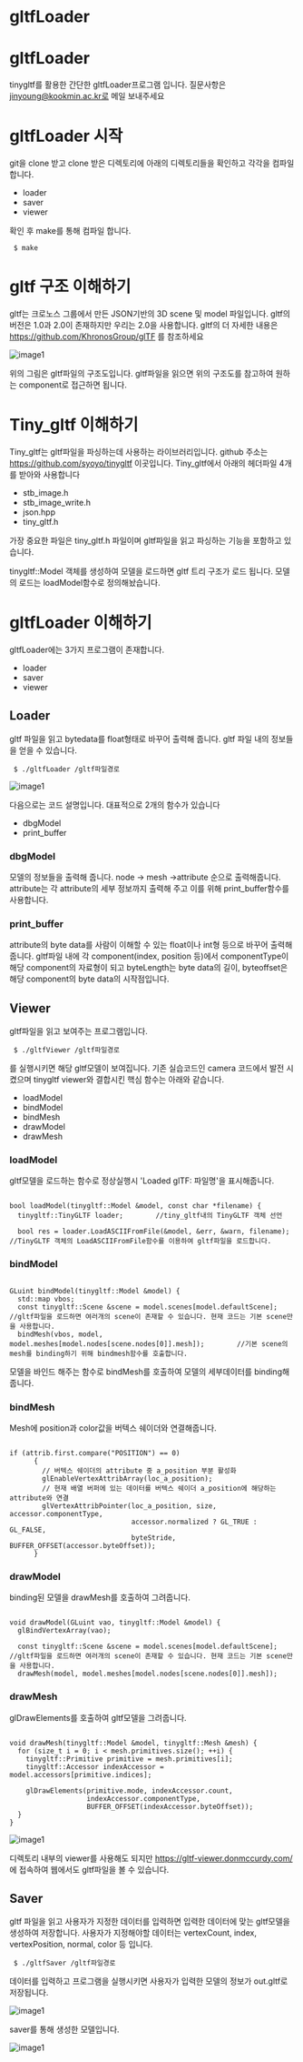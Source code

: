 # gltfLoader

# gltfLoader
tinygltf를 활용한 간단한 gltfLoader프로그램 입니다.
질문사항은 jinyoung@kookmin.ac.kr로 메일 보내주세요

# gltfLoader 시작
git을 clone 받고 clone 받은 디렉토리에 아래의 디렉토리들을 확인하고 각각을 컴파일합니다.
- loader
- saver
- viewer

확인 후 make를 통해 컴파일 합니다.
<pre><code> $ make </code></pre>

# gltf 구조 이해하기
gltf는 크로노스 그룹에서 만든 JSON기반의 3D scene 및 model 파일입니다.
gltf의 버전은 1.0과 2.0이 존재하지만 우리는 2.0을 사용합니다.
gltf의 더 자세한 내용은 https://github.com/KhronosGroup/glTF 를 참조하세요

![image1](./image/image.png)

위의  그림은 gltf파일의 구조도입니다.
gltf파일을 읽으면 위의 구조도를 참고하여 원하는 component로 접근하면 됩니다.

# Tiny_gltf 이해하기
Tiny_gltf는 gltf파일을 파싱하는데 사용하는 라이브러리입니다.
github 주소는 https://github.com/syoyo/tinygltf 이곳입니다.
Tiny_gltf에서 아래의 헤더파일 4개를 받아와 사용합니다
- stb_image.h           
- stb_image_write.h
- json.hpp
- tiny_gltf.h

가장 중요한 파일은 tiny_gltf.h 파일이며 gltf파일을 읽고 파싱하는 기능을 포함하고 있습니다.

tinygltf::Model 객체를 생성하여 모델을 로드하면 gltf 트리 구조가 로드 됩니다.
모델의 로드는 loadModel함수로 정의해놨습니다.

# gltfLoader 이해하기
gltfLoader에는 3가지 프로그램이 존재합니다.
- loader
- saver
- viewer

## Loader
gltf 파일을 읽고 bytedata를 float형태로 바꾸어 출력해 줍니다.
gltf 파일 내의 정보들을 얻을 수 있습니다.

<pre><code> $ ./gltfLoader /gltf파일경로 </code></pre>

![image1](./image/loader.png)

다음으로는 코드 설명입니다.
대표적으로 2개의 함수가 있습니다
- dbgModel
- print_buffer

### dbgModel
모델의 정보들을 출력해 줍니다. node -> mesh ->attribute 순으로 출력해줍니다.
attribute는 각 attribute의 세부 정보까지 출력해 주고 이를 위해 print_buffer함수를 사용합니다.
### print_buffer
attribute의 byte data를 사람이 이해할 수 있는 float이나 int형 등으로 바꾸어 출력해 줍니다.
gltf파일 내에 각 component(index, position 등)에서 componentType이 해당 component의 자료형이 되고 byteLength는 byte data의 길이, byteoffset은 해당 component의 byte data의 시작점입니다.


## Viewer
gltf파일을 읽고 보여주는 프로그램입니다.
<pre><code> $ ./gltfViewer /gltf파일경로 </code></pre>
를 실행시키면 해당 gltf모델이 보여집니다.
기존 실습코드인 camera 코드에서 발전 시켰으며 tinygltf viewer와 결합시킨 핵심 함수는 아래와 같습니다.
- loadModel
- bindModel
- bindMesh
- drawModel
- drawMesh

### loadModel
gltf모델을 로드하는 함수로 정상실행시 'Loaded glTF: 파일명'을 표시해줍니다.

<pre><code> 
bool loadModel(tinygltf::Model &model, const char *filename) {
  tinygltf::TinyGLTF loader;        //tiny_gltf내의 TinyGLTF 객체 선언

  bool res = loader.LoadASCIIFromFile(&model, &err, &warn, filename);   //TinyGLTF 객체의 LoadASCIIFromFile함수를 이용하여 gltf파일을 로드합니다.
</code></pre>


### bindModel

<pre><code> 
GLuint bindModel(tinygltf::Model &model) {
  std::map<int, GLuint> vbos;
  const tinygltf::Scene &scene = model.scenes[model.defaultScene];              //gltf파일을 로드하면 여러개의 scene이 존재할 수 있습니다. 현재 코드는 기본 scene만을 사용합니다.
  bindMesh(vbos, model, model.meshes[model.nodes[scene.nodes[0]].mesh]);        //기본 scene의 mesh를 binding하기 위해 bindmesh함수를 호출합니다.
</code></pre>
모델을 바인드 해주는 함수로 bindMesh를 호출하여 모델의 세부데이터를 binding해줍니다.

### bindMesh
Mesh에 position과 color값을 버텍스 쉐이더와 연결해줍니다.

<pre><code> 
if (attrib.first.compare("POSITION") == 0)
      {
        // 버텍스 쉐이더의 attribute 중 a_position 부분 활성화
        glEnableVertexAttribArray(loc_a_position);
        // 현재 배열 버퍼에 있는 데이터를 버텍스 쉐이더 a_position에 해당하는 attribute와 연결
        glVertexAttribPointer(loc_a_position, size, accessor.componentType,
                              accessor.normalized ? GL_TRUE : GL_FALSE,
                              byteStride, BUFFER_OFFSET(accessor.byteOffset));
      } 
</code></pre>

### drawModel
binding된 모델을 drawMesh를 호출하여 그려줍니다.

<pre><code> 
void drawModel(GLuint vao, tinygltf::Model &model) {
  glBindVertexArray(vao);

  const tinygltf::Scene &scene = model.scenes[model.defaultScene];          //gltf파일을 로드하면 여러개의 scene이 존재할 수 있습니다. 현재 코드는 기본 scene만을 사용합니다.
  drawMesh(model, model.meshes[model.nodes[scene.nodes[0]].mesh]);
</code></pre>

### drawMesh
glDrawElements를 호출하여 gltf모델을 그려줍니다.

<pre><code> 
void drawMesh(tinygltf::Model &model, tinygltf::Mesh &mesh) {
  for (size_t i = 0; i < mesh.primitives.size(); ++i) {
    tinygltf::Primitive primitive = mesh.primitives[i];
    tinygltf::Accessor indexAccessor = model.accessors[primitive.indices];

    glDrawElements(primitive.mode, indexAccessor.count,
                   indexAccessor.componentType,
                   BUFFER_OFFSET(indexAccessor.byteOffset));
  }
}
</code></pre>

![image1](./image/viewer.png)

디렉토리 내부의 viewer를 사용해도 되지만
https://gltf-viewer.donmccurdy.com/ 에 접속하여 웹에서도 gltf파일을 볼 수 있습니다.


## Saver
gltf 파일을 읽고 사용자가 지정한 데이터를 입력하면 입력한 데이터에 맞는 gltf모델을 생성하여 저장합니다.
사용자가 지정해야할 데이터는 vertexCount, index, vertexPosition, normal, color 등 입니다.


<pre><code> $ ./gltfSaver /gltf파일경로 </code></pre>

데이터를 입력하고 프로그램을 실행시키면 사용자가 입력한 모델의 정보가 out.gltf로 저장됩니다.

![image1](./image/saver.png)

saver를 통해 생성한 모델입니다.

![image1](./image/makeImg.png)

